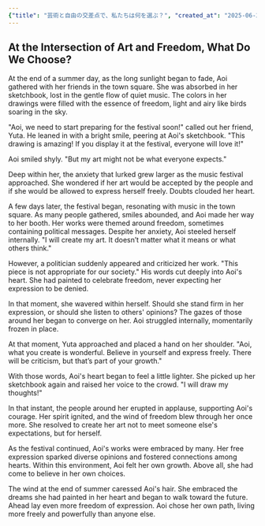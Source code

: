 ```yaml
---
{"title": "芸術と自由の交差点で、私たちは何を選ぶ？", "created_at": "2025-06-24T07:12:43.901606+09:00"}
---
```


## At the Intersection of Art and Freedom, What Do We Choose?

At the end of a summer day, as the long sunlight began to fade, Aoi gathered with her friends in the town square. She was absorbed in her sketchbook, lost in the gentle flow of quiet music. The colors in her drawings were filled with the essence of freedom, light and airy like birds soaring in the sky.

"Aoi, we need to start preparing for the festival soon!" called out her friend, Yuta. He leaned in with a bright smile, peering at Aoi's sketchbook. "This drawing is amazing! If you display it at the festival, everyone will love it!"

Aoi smiled shyly. "But my art might not be what everyone expects."

Deep within her, the anxiety that lurked grew larger as the music festival approached. She wondered if her art would be accepted by the people and if she would be allowed to express herself freely. Doubts clouded her heart.

A few days later, the festival began, resonating with music in the town square. As many people gathered, smiles abounded, and Aoi made her way to her booth. Her works were themed around freedom, sometimes containing political messages. Despite her anxiety, Aoi steeled herself internally. "I will create my art. It doesn’t matter what it means or what others think."

However, a politician suddenly appeared and criticized her work. "This piece is not appropriate for our society." His words cut deeply into Aoi's heart. She had painted to celebrate freedom, never expecting her expression to be denied.

In that moment, she wavered within herself. Should she stand firm in her expression, or should she listen to others' opinions? The gazes of those around her began to converge on her. Aoi struggled internally, momentarily frozen in place.

At that moment, Yuta approached and placed a hand on her shoulder. "Aoi, what you create is wonderful. Believe in yourself and express freely. There will be criticism, but that’s part of your growth."

With those words, Aoi's heart began to feel a little lighter. She picked up her sketchbook again and raised her voice to the crowd. "I will draw my thoughts!"

In that instant, the people around her erupted in applause, supporting Aoi's courage. Her spirit ignited, and the wind of freedom blew through her once more. She resolved to create her art not to meet someone else's expectations, but for herself.

As the festival continued, Aoi's works were embraced by many. Her free expression sparked diverse opinions and fostered connections among hearts. Within this environment, Aoi felt her own growth. Above all, she had come to believe in her own choices.

The wind at the end of summer caressed Aoi's hair. She embraced the dreams she had painted in her heart and began to walk toward the future. Ahead lay even more freedom of expression. Aoi chose her own path, living more freely and powerfully than anyone else.
